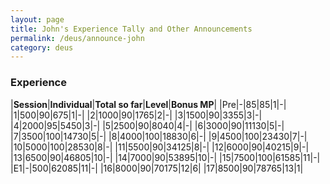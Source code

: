 ```yaml
---
layout: page
title: John's Experience Tally and Other Announcements
permalink: /deus/announce-john
category: deus
---
```

### Experience

|__Session__|__Individual__|__Total so far__|__Level__|__Bonus MP__|
|Pre|-|85|85|1|-|
|1|500|90|675|1|-|
|2|1000|90|1765|2|-|
|3|1500|90|3355|3|-|
|4|2000|95|5450|3|-|
|5|2500|90|8040|4|-|
|6|3000|90|11130|5|-|
|7|3500|100|14730|5|-|
|8|4000|100|18830|6|-|
|9|4500|100|23430|7|-|
|10|5000|100|28530|8|-|
|11|5500|90|34125|8|-|
|12|6000|90|40215|9|-|
|13|6500|90|46805|10|-|
|14|7000|90|53895|10|-|
|15|7500|100|61585|11|-|
|E1|-|500|62085|11|-|
|16|8000|90|70175|12|6|
|17|8500|90|78765|13|1|
